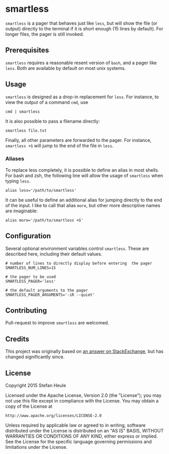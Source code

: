 # smartless

`smartless` is a pager that behaves just like `less`, but will show the file (or output) directly to the terminal if it is short enough (15 lines by default).  For longer files, the pager is still invoked.

## Prerequisites

`smartless` requires a reasonable resent version of `bash`, and a pager like `less`.  Both are available by default on most unix systems.

## Usage

`smartless` is designed as a drop-in replacement for `less`.  For instance, to view the output of a command `cmd`, use

    cmd | smartless

It is also possible to pass a filename directly:

    smartless file.txt

Finally, all other parameters are forwarded to the pager.  For instance, `smartless +G` will jump to the end of the file in `less`.

### Aliases

To replace less completely, it is possible to define an alias in most shells.  For bash and zsh, the following line will allow the usage of `smartless` when typing `less`.

    alias less='/path/to/smartless'

It can be useful to define an additional alias for jumping directly to the end of the input.  I like to call that alias `more`, but other more descriptive names are imaginable:

    alias more='/path/to/smartless +G'

## Configuration

Several optional environment variables control `smartless`.  These are described here, including their default values.

    # number of lines to directly display before entering  the pager
    SMARTLESS_NUM_LINES=15
    
    # the pager to be used
    SMARTLESS_PAGER='less'
    
    # the default arguments to the pager
    SMARTLESS_PAGER_ARGUMENTS='-iR --quiet'

## Contributing

Pull-request to improve `smartless` are welcomed.

## Credits

This project was originally based on [an answer on StackExchange](http://unix.stackexchange.com/questions/107315/), but has changed significantly since.

## License

Copyright 2015 Stefan Heule

Licensed under the Apache License, Version 2.0 (the "License");
you may not use this file except in compliance with the License.
You may obtain a copy of the License at

    http://www.apache.org/licenses/LICENSE-2.0

Unless required by applicable law or agreed to in writing, software
distributed under the License is distributed on an "AS IS" BASIS,
WITHOUT WARRANTIES OR CONDITIONS OF ANY KIND, either express or implied.
See the License for the specific language governing permissions and
limitations under the License.
